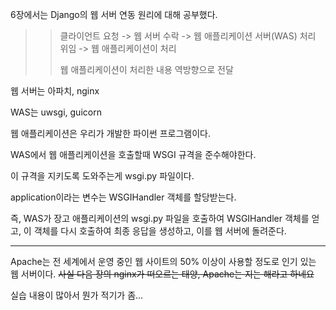 6장에서는 Django의 웹 서버 연동 원리에 대해 공부했다.

>>클라이언트 요청 -> 웹 서버 수락 -> 웹 애플리케이션 서버(WAS) 처리 위임 -> 웹 애플리케이션이 처리
>>
>>웹 애플리케이션이 처리한 내용 역방향으로 전달

웹 서버는 아파치, nginx

WAS는 uwsgi, guicorn

웹 애플리케이션은 우리가 개발한 파이썬 프로그램이다.

WAS에서 웹 애플리케이션을 호출할때 WSGI 규격을 준수해야한다.

이 규격을 지키도록 도와주는게 wsgi.py 파일이다.

application이라는 변수는 WSGIHandler 객체를 할당받는다.

즉, WAS가 장고 애플리케이션의 wsgi.py 파일을 호출하여 WSGIHandler 객체를 얻고, 이 객체를 다시
호출하여 최종 응답을 생성하고, 이를 웹 서버에 돌려준다.

----

Apache는 전 세계에서 운영 중인 웹 사이트의 50% 이상이 사용할 정도로 인기 있는 웹 서버이다.
 ~~사실 다음 장의 nginx가 떠오르는 태양, Apache는 지는 해라고 하네요~~
 
실습 내용이 많아서 뭔가 적기가 좀...
